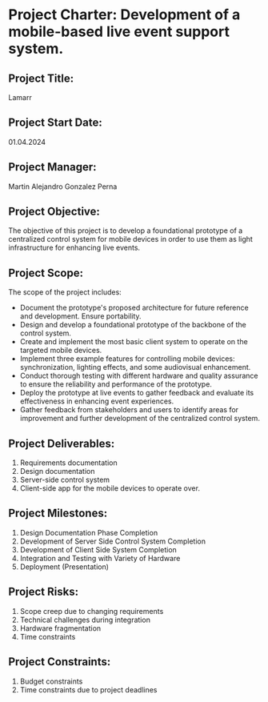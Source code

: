 # Project Charter: Development of a mobile-based live event support system.

## Project Title:
Lamarr

## Project Start Date:
01.04.2024

## Project Manager:
Martin Alejandro Gonzalez Perna

## Project Objective:
The objective of this project is to develop a foundational prototype of a centralized control system for mobile devices in order to use them as light infrastructure for enhancing live events.

## Project Scope:
The scope of the project includes:
- Document the prototype's proposed architecture for future reference and development. Ensure portability.
- Design and develop a foundational prototype of the backbone of the control system.
- Create and implement the most basic client system to operate on the targeted mobile devices.
- Implement three example features for controlling mobile devices: synchronization, lighting effects, and some audiovisual enhancement.
- Conduct thorough testing with different hardware and quality assurance to ensure the reliability and performance of the prototype.
- Deploy the prototype at live events to gather feedback and evaluate its effectiveness in enhancing event experiences.
- Gather feedback from stakeholders and users to identify areas for improvement and further development of the centralized control system.

## Project Deliverables:
1. Requirements documentation
2. Design documentation
3. Server-side control system
4. Client-side app for the mobile devices to operate over.

## Project Milestones:
1. Design Documentation Phase Completion
2. Development of Server Side Control System Completion
3. Development of Client Side System Completion
4. Integration and Testing with Variety of Hardware
5. Deployment (Presentation)

## Project Risks:
1. Scope creep due to changing requirements
2. Technical challenges during integration
3. Hardware fragmentation
4. Time constraints


## Project Constraints:
1. Budget constraints
2. Time constraints due to project deadlines